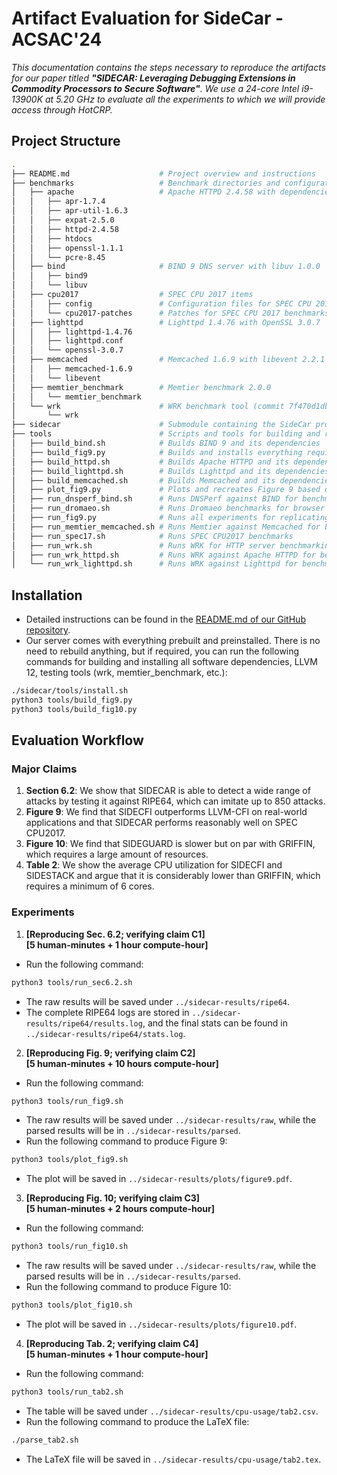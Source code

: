 # Artifact Evaluation for SideCar - ACSAC'24

_This documentation contains the steps necessary to reproduce the artifacts for our paper titled **"SIDECAR: Leveraging Debugging Extensions in Commodity Processors to Secure Software"**.
We use a 24-core Intel i9-13900K at 5.20 GHz to evaluate all the experiments to which we will provide access through HotCRP._

## Project Structure

```bash
.
├── README.md                    # Project overview and instructions
├── benchmarks                   # Benchmark directories and configurations
│   ├── apache                   # Apache HTTPD 2.4.58 with dependencies
│   │   ├── apr-1.7.4
│   │   ├── apr-util-1.6.3
│   │   ├── expat-2.5.0
│   │   ├── httpd-2.4.58
│   │   ├── htdocs
│   │   ├── openssl-1.1.1
│   │   └── pcre-8.45
│   ├── bind                     # BIND 9 DNS server with libuv 1.0.0
│   │   ├── bind9
│   │   └── libuv
│   ├── cpu2017                  # SPEC CPU 2017 items
│   │   ├── config               # Configuration files for SPEC CPU 2017
│   │   └── cpu2017-patches      # Patches for SPEC CPU 2017 benchmarks
│   ├── lighttpd                 # Lighttpd 1.4.76 with OpenSSL 3.0.7
│   │   ├── lighttpd-1.4.76
│   │   ├── lighttpd.conf
│   │   └── openssl-3.0.7
│   ├── memcached                # Memcached 1.6.9 with libevent 2.2.1
│   │   ├── memcached-1.6.9
│   │   └── libevent
│   ├── memtier_benchmark        # Memtier benchmark 2.0.0
│   │   └── memtier_benchmark
│   └── wrk                      # WRK benchmark tool (commit 7f470d1db)
│       └── wrk
├── sidecar                      # Submodule containing the SideCar project
├── tools                        # Scripts and tools for building and running experiments
│   ├── build_bind.sh            # Builds BIND 9 and its dependencies
│   ├── build_fig9.py            # Builds and installs everything required for running the Fig. 9 experiments
│   ├── build_httpd.sh           # Builds Apache HTTPD and its dependencies
│   ├── build_lighttpd.sh        # Builds Lighttpd and its dependencies
│   ├── build_memcached.sh       # Builds Memcached and its dependencies
│   ├── plot_fig9.py             # Plots and recreates Figure 9 based on the results
│   ├── run_dnsperf_bind.sh      # Runs DNSPerf against BIND for benchmarking
│   ├── run_dromaeo.sh           # Runs Dromaeo benchmarks for browser performance testing
│   ├── run_fig9.py              # Runs all experiments for replicating Figure 9
│   ├── run_memtier_memcached.sh # Runs Memtier against Memcached for benchmarking
│   ├── run_spec17.sh            # Runs SPEC CPU2017 benchmarks
│   ├── run_wrk.sh               # Runs WRK for HTTP server benchmarking
│   ├── run_wrk_httpd.sh         # Runs WRK against Apache HTTPD for benchmarking
│   └── run_wrk_lighttpd.sh      # Runs WRK against Lighttpd for benchmarking
```

## Installation

- Detailed instructions can be found in the [README.md of our GitHub repository](https://github.com/stevens-s3lab/sidecar).
- Our server comes with everything prebuilt and preinstalled. There is no need to rebuild anything, but if required, you can run the following commands for building and installing all software dependencies, LLVM 12, testing tools (wrk, memtier_benchmark, etc.):

```bash
./sidecar/tools/install.sh
python3 tools/build_fig9.py
python3 tools/build_fig10.py
```

## Evaluation Workflow

### Major Claims

1. **Section 6.2**: We show that SIDECAR is able to detect a wide range of attacks by testing it against RIPE64, which can imitate up to 850 attacks.
2. **Figure 9**: We find that SIDECFI outperforms LLVM-CFI on real-world applications and that SIDECAR performs reasonably well on SPEC CPU2017.
3. **Figure 10**: We find that SIDEGUARD is slower but on par with GRIFFIN, which requires a large amount of resources.
4. **Table 2**: We show the average CPU utilization for SIDECFI and SIDESTACK and argue that it is considerably lower than GRIFFIN, which requires a minimum of 6 cores.

### Experiments

1. **[Reproducing Sec. 6.2; verifying claim C1]**  
   **[5 human-minutes + 1 hour compute-hour]**

- Run the following command:

```bash
python3 tools/run_sec6.2.sh
```

- The raw results will be saved under `../sidecar-results/ripe64`.
- The complete RIPE64 logs are stored in `../sidecar-results/ripe64/results.log`, and the final stats can be found in `../sidecar-results/ripe64/stats.log`.

2. **[Reproducing Fig. 9; verifying claim C2]**  
   **[5 human-minutes + 10 hours compute-hour]**

- Run the following command:

```bash
python3 tools/run_fig9.sh
```

- The raw results will be saved under `../sidecar-results/raw`, while the parsed results will be in `../sidecar-results/parsed`.
- Run the following command to produce Figure 9:

```bash
python3 tools/plot_fig9.sh
```

- The plot will be saved in `../sidecar-results/plots/figure9.pdf`.

3. **[Reproducing Fig. 10; verifying claim C3]**  
   **[5 human-minutes + 2 hours compute-hour]**

- Run the following command:

```bash
python3 tools/run_fig10.sh
```

- The raw results will be saved under `../sidecar-results/raw`, while the parsed results will be in `../sidecar-results/parsed`.
- Run the following command to produce Figure 10:

```bash
python3 tools/plot_fig10.sh
```

- The plot will be saved in `../sidecar-results/plots/figure10.pdf`.

4. **[Reproducing Tab. 2; verifying claim C4]**  
   **[5 human-minutes + 1 hour compute-hour]**

- Run the following command:

```bash
python3 tools/run_tab2.sh
```

- The table will be saved under `../sidecar-results/cpu-usage/tab2.csv`.
- Run the following command to produce the LaTeX file:

```bash
./parse_tab2.sh
```

- The LaTeX file will be saved in `../sidecar-results/cpu-usage/tab2.tex`.
